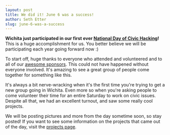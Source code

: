```yaml
---
layout: post
title: We did it! June 6 was a success!
author: Seth Etter
slug: june-6-was-a-success
---
```


**Wichita just participated in our first ever [National Day of Civic Hacking](http://hackforchange.org)!** This is a huge accomplishment for us. You better believe we will be participating each year going forward now :)

To start off, huge thanks to everyone who attended and volunteered and to all of our [awesome sponsors](http://openwichita.org/sponsors). This could not have happened without everyone involved. It's amazing to see a great group of people come together for something like this.

It's always a bit nerve-wracking when it's the first time you're trying to get a new group going in Wichita. Even more so when you're asking people to come volunteer their time for an entire Saturday to work on civic issues. Despite all that, we had an excellent turnout, and saw some really cool projects.

We will be posting pictures and more from the day sometime soon, so stay posted! If you want to see some information on the projects that came out of the day, visit the [projects page](http://openwichita.org/projects).
